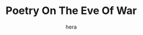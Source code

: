 ---
media: "images/rounds/round_4_2/reciting_poetry.png"
media_type: image
title: Poetry On The Eve Of War
author: [hera]
desc: Kwon Myong-hwa recites war poetry as the Soviet forces charge into the NT colony.
---